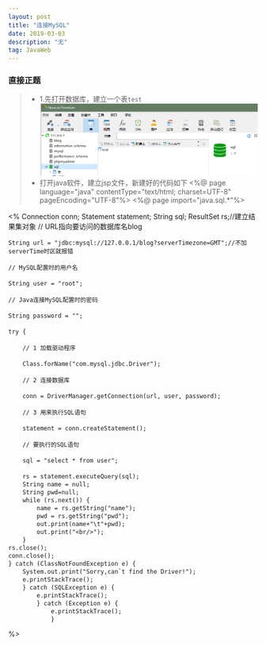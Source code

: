 ```yaml
---
layout: post
title: "连接MySQL"
date: 2019-03-03 
description: "无"
tag: JavaWeb
---
```


### 直接正题
  > * 1.先打开数据库，建立一个表`test`
  >    ![](/images/posts/sqlcon1.png)
  > * 打开java软件，建立jsp文件，新建好的代码如下
	<%@ page language="java" contentType="text/html; charset=UTF-8"
	pageEncoding="UTF-8"%>
<%@ page import="java.sql.*"%>
<!DOCTYPE html PUBLIC "-//W3C//DTD HTML 4.01 Transitional//EN" "http://www.w3.org/TR/html4/loose.dtd">
<html>
<head>
<meta http-equiv="Content-Type" content="text/html; charset=UTF-8">
<title>测试数据库连接</title>
</head>
<body>
<% 
	Connection conn;
	Statement statement;
	String sql;
	ResultSet rs;//建立结果集对象
	// URL指向要访问的数据库名blog

	String url = "jdbc:mysql://127.0.0.1/blog?serverTimezone=GMT";//不加serverTime时区就报错

	// MySQL配置时的用户名

	String user = "root";

	// Java连接MySQL配置时的密码

	String password = "";

	try {

		// 1 加载驱动程序

		Class.forName("com.mysql.jdbc.Driver");

		// 2 连接数据库

		conn = DriverManager.getConnection(url, user, password);

		// 3 用来执行SQL语句

		statement = conn.createStatement();

		// 要执行的SQL语句

		sql = "select * from user";

		rs = statement.executeQuery(sql);
		String name = null;
		String pwd=null;
		while (rs.next()) { 
			name = rs.getString("name");	
			pwd = rs.getString("pwd"); 
			out.print(name+"\t"+pwd);
			out.print("<br/>");
		}	
	rs.close();
	conn.close();
	} catch (ClassNotFoundException e) {
		System.out.print("Sorry,can`t find the Driver!");
		e.printStackTrace();
		} catch (SQLException e) {
			e.printStackTrace();
			} catch (Exception e) {
				e.printStackTrace();
				}
%>
</body>

</body>
</html>